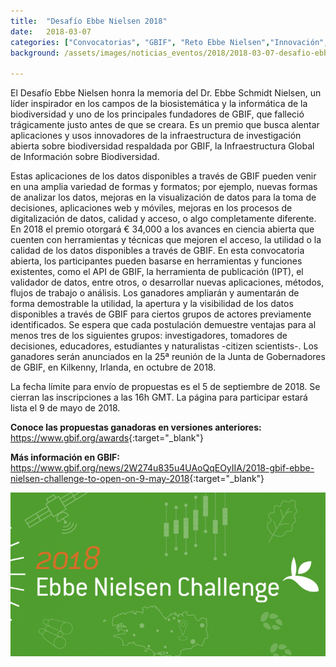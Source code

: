 ```yaml
---
title:  "Desafío Ebbe Nielsen 2018"
date:   2018-03-07
categories: ["Convocatorias", "GBIF", "Reto Ebbe Nielsen","Innovación","Datos","2018"]
background: /assets/images/noticias_eventos/2018/2018-03-07-desafio-ebbe-nielsen-2018a.jpg

---
```


El Desafío Ebbe Nielsen honra la memoria del Dr. Ebbe Schmidt Nielsen, un líder inspirador en los campos de la biosistemática y la informática de la biodiversidad y uno de los principales fundadores de GBIF, que falleció trágicamente justo antes de que se creara. Es un premio que busca alentar aplicaciones y usos innovadores de la infraestructura de investigación abierta sobre biodiversidad respaldada por GBIF, la Infraestructura Global de Información sobre Biodiversidad.  

Estas aplicaciones de los datos disponibles a través de GBIF pueden venir en una amplia variedad de formas y formatos; por ejemplo, nuevas formas de analizar los datos, mejoras en la visualización de datos para la toma de decisiones, aplicaciones web y móviles, mejoras en los procesos de digitalización de datos, calidad y acceso, o algo completamente diferente. En 2018 el premio otorgará € 34,000 a los avances en ciencia abierta que cuenten con herramientas y técnicas que mejoren el acceso, la utilidad o la calidad de los datos disponibles a través de GBIF. En esta convocatoria abierta, los participantes pueden basarse en herramientas y funciones existentes, como el API de GBIF, la herramienta de publicación (IPT), el validador de datos, entre otros, o desarrollar nuevas aplicaciones, métodos, flujos de trabajo o análisis. Los ganadores ampliarán y aumentarán de forma demostrable la utilidad, la apertura y la visibilidad de los datos disponibles a través de GBIF para ciertos grupos de actores previamente identificados. Se espera que cada postulación demuestre ventajas para al menos tres de los siguientes grupos: investigadores, tomadores de decisiones, educadores, estudiantes y naturalistas -citizen scientists-. Los ganadores serán anunciados en la 25ª reunión de la Junta de Gobernadores de GBIF, en Kilkenny, Irlanda, en octubre de 2018.  

La fecha límite para envío de propuestas es el 5 de septiembre de 2018. Se cierran las inscripciones a las 16h GMT. La página para participar estará lista el 9 de mayo de 2018.  
 

**Conoce las propuestas ganadoras en versiones anteriores:**
<https://www.gbif.org/awards>{:target="_blank"}

 

**Más información en GBIF:**
<https://www.gbif.org/news/2W274u835u4UAoQqEOyIIA/2018-gbif-ebbe-nielsen-challenge-to-open-on-9-may-2018>{:target="_blank"}

<img src="/assets/images/noticias_eventos/2018/2018-03-07-desafio-ebbe-nielsen-2018.png" width=770>
